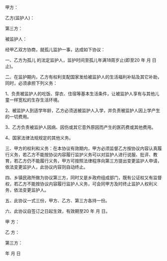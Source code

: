 
 


甲方：


乙方(监护人)：


第三方：


被监护人：


经甲乙双方协商，就孤儿监护一事，达成如下协议：


一、乙方为孤儿 的法定监护人，监护时间至孤儿年满18周岁止(即至20 年 月 日止)。


二、在监护期内，乙方有权利支配国家发给被监护人的生活福利补贴及其它补助，同时，必须承担下列义务：


1、负责被监护人的吃饭、穿衣、住宿等基本生活条件，让被监护人享有与其他儿童一样宽松的生存生活环境。


2、被监护人到适学年龄，乙方必须送被监护人入学，并负责被监护人因上学产生的一切费用。


3、乙方负责被监护人因病、因伤或其它意外原因而产生的医药费或其他费用。


4、国家法律法规规定的其他义务。


三、甲方的权利和义务：在本协议有效期内，甲方必须监督乙方按协议内容认真履行义务，若乙方不能按协议内容履行监护义务可以对监护人进行说服、批评、教育，若乙方仍不能履行义务，甲方可按照法律程序向第三方提出变更监护人申请，依法变更监护人，此协议内容则自动终止。


四、乡镇民政所做为协议第三方，同时又是乡政府组成部门，既有公证权又有监督权，若乙方不能按协议内容履行监护人义务，可会同甲方及时终止监护人权利义务，依法变更监护人。


五、此协议一式三份，甲方、乙方、第三方各持一份。


六、此协议自签订之日起生效，有效期至20 年 月 日。


甲 方：


乙 方：


第三方：


年 月 日
 


 

 
 
 
 
 
  


  
 

  


  


  
 
 
 
 

